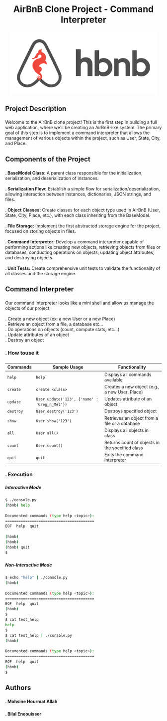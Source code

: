 <h1 align="center">AirBnB Clone Project - Command Interpreter</h1>

###

<div align="center">
  <img height="200" src="https://raw.githubusercontent.com/ELMACHHOUNE/AirBnB_clone/main/hbnb.png"  />
</div>

###

<h2 align="left">Project Description</h2>

###

<p align="left">Welcome to the AirBnB clone project! This is the first step in building a full web application, where we'll be creating an AirBnB-like system. The primary goal of this step is to implement a command interpreter that allows the management of various objects within the project, such as User, State, City, and Place.</p>

###

<h2 align="left">Components of the Project</h2>

###

<p align="left"><b>. BaseModel Class:</b> A parent class responsible for the initialization, serialization, and deserialization of instances.<br><br><b>. Serialization Flow:</b> Establish a simple flow for serialization/deserialization, allowing interaction between instances, dictionaries, JSON strings, and files.<br><br><b>. Object Classes:</b> Create classes for each object type used in AirBnB (User, State, City, Place, etc.), with each class inheriting from the BaseModel.<br><br><b>. File Storage:</b> Implement the first abstracted storage engine for the project, focused on storing objects in files.<br><br><b>. Command Interpreter:</b> Develop a command interpreter capable of performing actions like creating new objects, retrieving objects from files or databases, conducting operations on objects, updating object attributes, and destroying objects.<br><br><b>. Unit Tests:</b> Create comprehensive unit tests to validate the functionality of all classes and the storage engine.</p>

###

<h2 align="left">Command Interpreter</h2>

###

<p align="left">Our command interpreter looks like a mini shell and allow us manage the objects of our project:<br><br>. Create a new object (ex: a new User or a new Place)<br>. Retrieve an object from a file, a database etc…<br>. Do operations on objects (count, compute stats, etc…)<br>. Update attributes of an object<br>. Destroy an object</p>

###

<h3 align="left">. How touse it</h3>

###

| Commands | Sample Usage | Functionality |
|----------|--------------|---------------|
| `help`   | `help`       | Displays all commands available |
| `create` | `create <class>` | Creates a new object (e.g., a new User, Place) |
| `update` | `User.update('123', {'name' : 'Greg_n_Mel'})` | Updates attribute of an object |
| `destroy` | `User.destroy('123')` | Destroys specified object |
| `show`   | `User.show('123')` | Retrieves an object from a file or a database |
| `all`    | `User.all()` | Displays all objects in class |
| `count`  | `User.count()` | Returns count of objects in the specified class |
| `quit`   | `quit` | Exits the command interpreter |


###

<h3 align="left">. Execution</h3>

###

<h5 align="left">Interactive Mode</h5>

###

```bash
$ ./console.py
(hbnb) help

Documented commands (type help <topic>):
========================================
EOF  help  quit

(hbnb)
(hbnb)
(hbnb) quit
$
```
###

<h5 align="left">Non-Interactive Mode</h5>

###

```bash
$ echo "help" | ./console.py
(hbnb)

Documented commands (type help <topic>):
========================================
EOF  help  quit
(hbnb)
$
$ cat test_help
help
$
$ cat test_help | ./console.py
(hbnb)

Documented commands (type help <topic>):
========================================
EOF  help  quit
(hbnb)
$
```
###

<h2 align="left">Authors</h2>

###

<h4 align="left">. Mohsine Hourmat Allah</h4>

###

<h4 align="left">. Bilal Eneouisser</h4>

###
